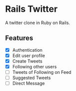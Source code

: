 # Rails Twitter

A twitter clone in Ruby on Rails.

## Features

- [x] Authentication
- [x] Edit user profile
- [x] Create Tweets
- [x] Following other users
- [ ] Tweets of Following on Feed
- [ ] Suggested Tweets
- [ ] Direct Message
